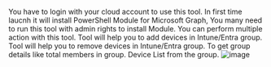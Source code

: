 You have to login with your cloud account to use this tool.
In first time laucnh it will install PowerShell Module for Microsoft Graph, You many need to run this tool with admin rights to install Module.
You can perform multiple action with this tool.
Tool will help you to add devices in Intune/Entra group.
Tool will help you to remove devices in Intune/Entra group.
To get group details like total members in group.
Device List from the group.
![image](https://github.com/harvansh007/Intune-Device-Add-Remove-Toll/assets/21218808/af089dc3-d2ae-4eab-bdcf-1b559ee0fe80)

